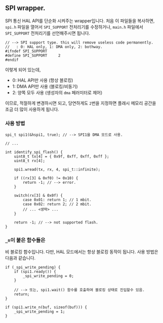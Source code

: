 ## SPI wrapper.

SPI 통신 HAL API를 단순화 시켜주는 wrapper입니다.
처음 이 파일들을 복사하면, `spi.h` 파일을 열어서 `SPI_SUPPORT` 전처리기를 수정하거나,
`main.h` 파일에서 `SPI_SUPPORT` 전처리기를 선언해주시면 됩니다.

```
// --> SPI support type. this will remove useless code permanently.
//   : 0: HAL only, 1: DMA only, 2: bothway.
#ifndef SPI_SUPPORT
#define SPI_SUPPORT     2
#endif
```

이렇게 되어 있는데, 

* 0: HAL API만 사용 (항상 블로킹)
* 1: DMA API만 사용 (블로킹/비동기)
* 2: 양쪽 모두 사용 (생성자의 `dma` 페러미터로 제어)

이므로, 적절하게 변경하시면 되고, 당연하게도 `2`번을 지정하면
플래시 메모리 공간을 조금 더 많이 사용하게 됩니다.

### 사용 방법
```
spi_t spi1(&hspi1, true); // --> SPI1을 DMA 모드로 사용.

// ...

int identify_spi_flash() {
	uint8_t tx[4] = { 0x9f, 0xff, 0xff, 0xff };
	uint8_t rx[4];

    spi1.wread(tx, rx, 4, spi_t::infinite);

    if ((rx[3] & 0xf0) != 0x10) {
        return -1; // --> error.
    }

    switch(rx[3] & 0x0f) {
        case 0x01: return 1; // 1 mbit.
        case 0x02: return 2; // 2 mbit.
        // ... <생략> ...
    }

    return -1; // --> not supported flash.
}
```

### `_n`이 붙은 함수들은
비 블로킹 함수입니다. 다만, HAL 모드에서는 항상 블로킹 동작이 됩니다.
사용 방법은 다음과 같습니다.
```
if (_spi_write_pending) {
    if (spi1.ready()) {
        _spi_write_pending = 0;
    }

    // --> 또는, spi1.wait() 함수를 호출하여 블로킹 상태로 진입할수 있음.
    return;
}

if (spi1.write_n(buf, sizeof(buf))) {
    _spi_write_pending = 1;
}
```